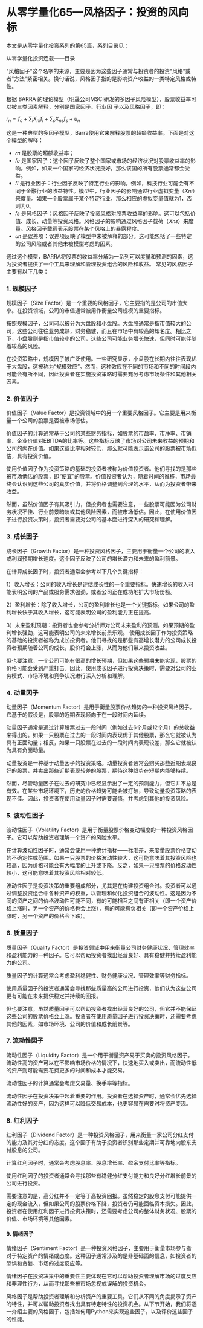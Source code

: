 # 从零学量化65—风格因子：投资的风向标 
本文是从零学量化投资系列的第65篇，系列目录见：

从零学量化投资连载——目录

"风格因子"这个名字的来源，主要是因为这些因子通常与投资者的投资"风格"或者"方法"紧密相关。换句话说，风格因子指的是影响资产收益的一类特定风格或特性。

根据 BARRA 的理论模型（明晟公司MSCI研发的多因子风险模型），股票收益率可以被三类因素解释，分别是国家因子、行业因 子以及风格因子，即：

$`r_n=f_c+\sum_i X_{n i} f_i+\sum_s X_{n s} f_s+u_n`$

这是一种典型的多因子模型，Barra使用它来解释股票的超额收益率。下面是对这个模型的解释：

- 𝑟𝑛 是股票的超额收益率；
- 𝑓𝑐 是国家因子：这个因子反映了整个国家或市场的经济状况对股票收益率的影响。例如，如果一个国家的经济状况良好，那么该国的所有股票通常都会受益。
- 𝑓𝑖 是行业因子：行业因子反映了特定行业的影响。例如，科技行业可能会有不同于金融行业的收益特性。模型中，行业因子的影响通过行业虚拟变量（𝑋𝑛𝑖）来度量。如果一个股票属于某个特定行业，那么相应的虚拟变量值就为1，否则为0。
- 𝑓𝑠 是风格因子：风格因子反映了投资风格对股票收益率的影响。这可以包括价值、成长、动量等投资风格。风格因子的影响通过风格因子载荷（𝑋𝑛𝑠）来度量。风格因子载荷表示股票在某个风格上的暴露程度。
- 𝑢𝑛 是误差项：误差项反映了模型中未被解释的部分。这可能包括了一些特定的公司风险或者其他未被模型考虑的因素。

通过这个模型，BARRA将股票的收益率分解为一系列可以度量和预测的因素，这为投资者提供了一个工具来理解和管理投资组合的风险和收益。
常见的风格因子主要有以下几类：
### 1. 规模因子
规模因子（Size Factor）是一个重要的风格因子，它主要指的是公司的市值大小。在投资领域，公司的市值通常被用作衡量公司规模的重要指标。

按照规模因子，公司可以被分为大盘股和小盘股。大盘股通常是指市值较大的公司，这些公司往往业务成熟，财务稳健，而且在市场中有较高的知名度。相比之下，小盘股则是指市值较小的公司，这些公司可能业务增长快速，但同时可能伴随着较高的风险。

在投资策略中，规模因子被广泛使用。一些研究显示，小盘股在长期内往往表现优于大盘股，这被称为“规模效应”。然而，这种效应在不同的市场和不同的时间段内可能会有所不同，因此投资者在实施投资策略时需要充分考虑市场条件和其他相关因素。
### 2. 价值因子
价值因子（Value Factor）是投资领域中的另一个重要风格因子。它主要是用来衡量一个公司的股票是否被市场低估。

价值因子的计算通常基于公司的某些财务指标，如股票的市盈率、市净率、市销率、企业价值对EBITDA的比率等。这些指标反映了市场对公司未来收益的预期和公司的内在价值。如果这些比率相对较低，那么就可能表示该公司的股票被市场低估，具有投资价值。

使用价值因子作为投资策略的基础的投资者被称为价值投资者。他们寻找的是那些被市场低估的股票，即“便宜”的股票。价值投资者认为，随着时间的推移，市场最终会认识到这些公司的真实价值，并将价格调整到合理的水平，从而为投资者带来收益。

然而，虽然价值因子有其吸引力，但投资者也需要注意，一些股票可能因为公司财务状况不佳、行业前景暗淡或其他风险因素，而被市场低估。因此，在使用价值因子进行投资决策时，投资者需要对公司的基本面进行深入的研究和理解。
### 3. 成长因子
成长因子（Growth Factor）是一种投资风格因子，主要用于衡量一个公司的收入或利润预期增长速度。这个因子反映了公司的增长潜力和未来的盈利前景。

在计算成长因子时，投资者通常会参考以下几个关键指标：

1）收入增长：公司的收入增长是评估成长性的一个重要指标。快速增长的收入可能表明公司的产品或服务需求强劲，或者公司正在成功地扩大市场份额。

2）盈利增长：除了收入增长，公司的盈利增长也是一个关键指标。如果公司的盈利增长快于其收入增长，这可能表明公司的盈利能力正在提高。

3）未来盈利预期：投资者也会参考分析师对公司未来盈利的预测。如果预期的盈利增长强劲，这可能表明公司的未来增长前景乐观。
使用成长因子作为投资策略的基础的投资者被称为成长投资者。他们寻找的是那些有高增长潜力的公司成长投资者预期随着公司的成长，股价将会上涨，从而为他们带来投资收益。

但也要注意，一个公司可能有很高的增长预期，但如果这些预期未能实现，股票的价格可能会受到严重打击。因此，使用成长因子进行投资决策时，需要对公司的业务模式、市场环境和竞争状况进行深入分析和理解。
### 4. 动量因子
动量因子（Momentum Factor）是用于衡量股票价格趋势的一种投资风格因子。它基于的假设是，股票的近期表现倾向于在一段时间内延续。

动量因子通常是通过计算股票过去一段时间（例如过去6个月或12个月）的总收益来得出的。如果一只股票在过去的一段时间内表现优于其他股票，那么它就被认为具有正面动量；相反，如果一只股票在过去的一段时间内表现较差，那么它就被认为具有负面动量。

动量投资是一种基于动量因子的投资策略。动量投资者通常会购买那些近期表现良好的股票，并卖出那些近期表现较差的股票，期待这种趋势在短期内能够持续。

然而，尽管动量因子在过去的研究中已经显示出了一定的预测能力，但它并不总是有效。在某些市场环境下，历史的价格趋势可能会被打破，导致动量投资策略的表现不佳。因此，投资者在使用动量因子时需要谨慎，并考虑到其他的投资风险。
### 5. 波动性因子
波动性因子（Volatility Factor）是用于衡量股票价格变动幅度的一种投资风格因子。它可以帮助投资者理解一个资产的风险水平。

在计算波动性因子时，通常会使用一种统计指标——标准差，来度量股票价格变动的不确定性或范围。如果一只股票的价格波动性较大，这可能意味着其投资风险也较高，因为价格可能会有大幅度的上升或下降。反之，如果一只股票的价格波动性较小，这可能意味着其投资风险相对较低。

波动性因子是投资决策的重要组成部分，尤其是在构建投资组合时。投资者可以通过调整投资组合中各种资产的权重，以管理和优化投资组合的波动性。这是因为不同的资产之间的价格波动性可能不同，有的可能相互之间有正相关（即一个资产价格上涨时，另一个资产的价格也会上涨），有的可能有负相关（即一个资产价格上涨时，另一个资产的价格会下跌）。
### 6. 质量因子
质量因子（Quality Factor）是投资领域中用来衡量公司财务健康状况、管理效率和盈利能力的一种因子。它可以帮助投资者找出经营良好、具有稳健并持续盈利能力的公司。

质量因子的计算通常会考虑盈利稳健性、财务健康状况、管理效率等财务指标。

使用质量因子的投资者通常会寻找那些质量高的公司进行投资，他们认为这些公司更有可能在未来提供稳定并持续的回报。

但也要注意，虽然质量因子可以帮助投资者找出经营良好的公司，但它并不能保证这些公司的股票价格会上涨。投资者在使用质量因子进行投资决策时，还需要考虑其他的因素，如市场环境、公司的价值和成长前景等。
### 7. 流动性因子
流动性因子（Liquidity Factor）是一个用于衡量资产易于买卖的投资风格因子。流动性高的资产可以在不影响市场价格的情况下，快速地买入或卖出，而流动性低的资产则可能需要花费更多的时间和成本才能交易。

流动性因子的计算通常会考虑交易量、换手率等指标。

流动性因子在投资决策中起着重要的作用。投资者在选择资产时，通常会优先选择流动性好的资产，因为这样可以降低交易成本，也更容易在需要时将资产变现。
### 8. 红利因子
红利因子（Dividend Factor）是一种投资风格因子，用来衡量一家公司分红支付的能力及其对分红的态度。这个因子有助于投资者识别那些定期并可靠地向股东支付股息的公司。

计算红利因子时，通常会考虑股息率、股息增长率、盈余支付比率等指标。

使用红利因子的投资者通常会寻找那些有稳健分红支付能力和良好分红增长前景的公司进行投资。

需要注意的是，高分红并不一定等于高投资回报。虽然稳定的股息支付可能提供一定的现金流入，但如果公司的股票价格下降，投资者仍可能面临资本损失。因此，投资者在使用红利因子进行投资决策时，还需要考虑公司的整体财务状况、股票的价值、市场环境等其他因素。
#### 9. 情绪因子

情绪因子（Sentiment Factor）是一种投资风格因子，主要用于衡量市场参与者对于特定资产的情绪或态度。这种因子通常涉及的是非基础面的信息，如投资者的恐惧和贪婪、市场的过度反应等。

情绪因子在投资决策中的重要性主要体现在它可以帮助投资者理解市场的过度反应和非理性行为，从而寻找那些被市场忽视或误解的投资机会。

风格因子是帮助投资者理解和分析资产的重要工具。它们从不同的角度揭示了资产的特性，并可以帮助投资者找出具有特定特性的投资机会。从下节开始，我们将逐一介绍主要的风格因子，包括如何用Python来实现这些因子，以及评价这些因子的性能。